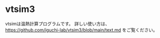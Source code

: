 # vtsim3
vtsimは温熱計算プログラムです。
詳しい使い方は、
https://github.com/iguchi-lab/vtsim3/blob/main/text.md
をご覧ください。
